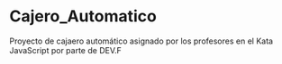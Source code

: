 # Cajero_Automatico
Proyecto de cajaero automático asignado por los profesores en el Kata JavaScript por parte de DEV.F
